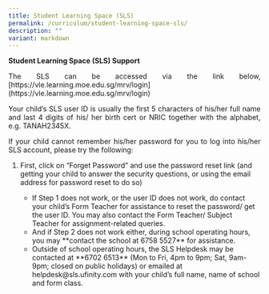 ```yaml
---
title: Student Learning Space (SLS)
permalink: /curriculum/student-learning-space-sls/
description: ""
variant: markdown
---
```

<b>Student Learning Space (SLS) Support</b>

<p style="text-align:justify">The SLS can be accessed via the link below,  [https://vle.learning.moe.edu.sg/mrv/login](https://vle.learning.moe.edu.sg/mrv/login)</p>

<p style="text-align:justify">Your child’s SLS user ID is usually the first 5 characters of his/her full name and last 4 digits of his/ her birth cert or NRIC together with the alphabet, e.g.&nbsp;TANAH2345X.</p>

<p style="text-align:justify">If your child cannot remember his/her password for you to log into his/her SLS account, please try the following:</p>
<ol>
<li>First, click on “Forget Password” and use the password reset link (and getting your child to answer the security questions, or using the email address for password reset to do so)</li> <ul>        
<li>If Step 1 does not work, or the user ID does not work, do contact your child’s Form Teacher for assistance to reset the password/ get the user ID. You may also contact the Form Teacher/ Subject Teacher for assignment-related queries.</li> 
<li>And if Step 2 does not work either, during school operating hours, you may&nbsp;**contact the school at 6758 5527**&nbsp;for assistance.</li>  
<li>Outside of school operating hours, the SLS Helpdesk may be contacted at&nbsp;**6702 6513**&nbsp;(Mon to Fri, 4pm to 9pm; Sat, 9am-9pm; closed on public holidays) or emailed at helpdesk@sls.ufinity.com with your child’s full name, name of school and form class.</li>
</ul>
</ol>